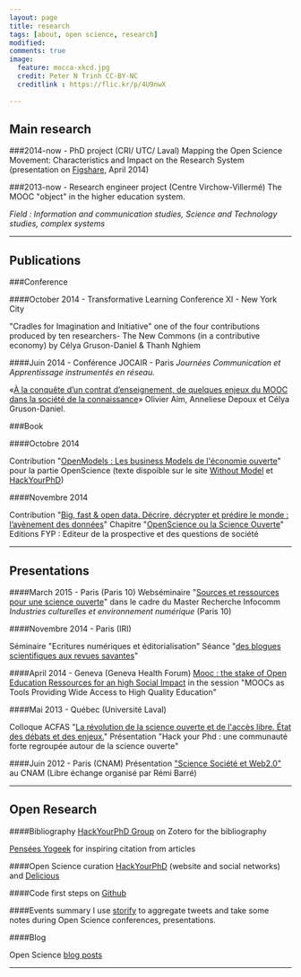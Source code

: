 ```yaml
---
layout: page
title: research 
tags: [about, open science, research]
modified:
comments: true
image:
  feature: mocca-xkcd.jpg
  credit: Peter N Trinh CC-BY-NC
  creditlink : https://flic.kr/p/4U9nwX
  
---
```

## Main research 

###2014-now - PhD project (CRI/ UTC/ Laval) 
Mapping the Open Science Movement: Characteristics and Impact on the Research System (presentation on [Figshare](http://figshare.com/articles/PhD_Project_Mapping_the_Open_Science_Movement_Characteristics_and_Impact_on_the_Research_System_April_2014_/1064413), April 2014)

###2013-now - Research engineer project (Centre Virchow-Villermé)
The MOOC "object" in the higher education system. 


*Field : Information and communication studies, Science and Technology studies, complex systems* 

---

## Publications

###Conference

####October 2014 - Transformative Learning Conference XI - New York City

"Cradles for Imagination and Initiative" one of the four contributions produced by ten researchers- The New Commons (in a contributive economy) by Célya Gruson-Daniel & Thanh Nghiem 


####Juin 2014 - Conférence JOCAIR - Paris *Journées Communication et Apprentissage instrumentés en réseau.* 

«[À la conquête d’un contrat d’enseignement, de quelques enjeux du MOOC dans la société de la connaissance](http://eda.shs.univ-paris5.fr/jocair_2014/AIM_jocair14.pdf)» Olivier Aim, Anneliese Depoux et Célya Gruson-Daniel.

###Book

####Octobre 2014

Contribution "[OpenModels : Les business Models de l'économie ouverte](http://www.openmodels.fr/)" pour la partie OpenScience (texte dispoible sur le site [Without Model](http://withoutmodel.com/) et [HackYourPhD](hackyourphd.org))


####Novembre 2014

Contribution "[Big, fast & open data. Décrire, décrypter et prédire le monde : l’avènement des données](http://www.fypeditions.com/big-fast-open-data-decrire-decrypter-predire-monde-lavenement-donnees/)"
Chapitre "[OpenScience ou la Science Ouverte](http://www.futura-sciences.com/magazines/high-tech/infos/dossiers/d/internet-big-data-boom-donnees-numeriques-1936/page/5/)"
Editions FYP : Editeur de la prospective et des questions de société


---


## Presentations

####March 2015 - Paris (Paris 10)
Webséminaire "[Sources et ressources pour une science ouverte](http://master-recherche-infocom.u-paris10.fr/webinaire/seance-3-sources-et-ressources-open-science/)" dans le cadre du Master Recherche Infocomm *Industries culturelles et environnement numérique* (Paris 10) 

####Novembre 2014 - Paris (IRI)

Séminaire "Ecritures numériques et éditorialisation" Séance "[des blogues scientifiques aux revues savantes](http://www.iri.centrepompidou.fr/wp-content/uploads/2014/11/Programme-Ecritures-numeriques-2014-2015.pdf)" 

####April 2014 - Geneva (Geneva Health Forum)
[Mooc : the stake of Open Education Ressources for an high Social Impact](http://ghf.g2hp.net/2014/04/08/ghf2014-moocs-as-tools-providing-wide-access-to-high-quality-education/#.VKlHEKaRRrk) in the session "MOOCs as Tools Providing Wide Access to High Quality Education"

####Mai 2013 - Québec (Université Laval) 

Colloque ACFAS "[La révolution de la science ouverte et de l'accès libre. État des débats et des enjeux.](http://www.acfas.ca/evenements/congres/programme/81/600/49/c)"
Présentation "Hack your Phd : une communauté forte regroupée autour de la science ouverte"

####Juin 2012 - Paris (CNAM)
Présentation ["Science Société et Web2.0"](http://fr.slideshare.net/cgrusondaniel/science-socit-et-web-20-cnam-libres-changes) au CNAM (Libre échange organisé par Rémi Barré)

---

## Open Research 

####Bibliography
[HackYourPhD Group](https://www.zotero.org/groups/hackyourphd) on Zotero for the bibliography

[Pensées Yogeek](http://yogeekons.tumblr.com/) for inspiring citation from articles

####Open Science curation
[HackYourPhD](hackyourphd.org) (website and social networks) and [Delicious](https://delicious.com/celyagd)

####Code
first steps on [Github](https://github.com/Celyagd)

####Events summary 
I use [storify](https://storify.com/hackyourphd) to aggregate tweets and take some notes during Open Science conferences, presentations. 

####Blog

Open Science [blog posts](http://celyagd.github.io/blog/)

---




